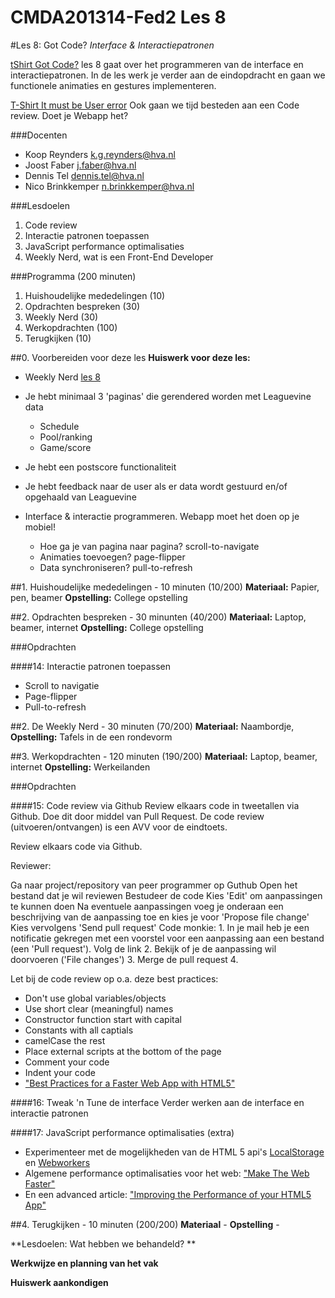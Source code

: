 CMDA201314-Fed2 Les 8
=====================

#Les 8: Got Code?
*Interface & Interactiepatronen*

[tShirt Got Code?](http://www.zazzle.com/got_code_shirt-235181433578776102)
les 8 gaat over het programmeren van de interface en interactiepatronen. In de les werk je verder aan de eindopdracht en gaan we functionele animaties en gestures implementeren. 

[T-Shirt It must be User error](http://www.zazzle.com/it_must_be_user_error_tees-235797644708160457)
Ook gaan we tijd besteden aan een Code review. Doet je Webapp het? 


###Docenten
* Koop Reynders k.g.reynders@hva.nl   
* Joost Faber j.faber@hva.nl  
* Dennis Tel dennis.tel@hva.nl   
* Nico Brinkkemper n.brinkkemper@hva.nl  

###Lesdoelen

1. Code review
2. Interactie patronen toepassen
3. JavaScript performance optimalisaties
4. Weekly Nerd, wat is een Front-End Developer



###Programma (200 minuten)
1. Huishoudelijke mededelingen (10)
2. Opdrachten bespreken (30)
3. Weekly Nerd (30) 
3. Werkopdrachten (100)
4. Terugkijken (10) 


##0. Voorbereiden voor deze les
**Huiswerk voor deze les:**

* Weekly Nerd [les 8](http://weeklynerd.tumblr.com/tagged/fed1314)

* Je hebt minimaal 3 'paginas' die gerendered worden met Leaguevine data
	- Schedule
	- Pool/ranking 
	- Game/score
	
* Je hebt een postscore functionaliteit

* Je hebt feedback naar de user als er data wordt gestuurd en/of opgehaald van Leaguevine

* Interface & interactie programmeren. Webapp moet het doen op je mobiel!
	- Hoe ga je van pagina naar pagina? scroll-to-navigate
	- Animaties toevoegen? page-flipper
	- Data synchroniseren? pull-to-refresh



##1. Huishoudelijke mededelingen - 10 minuten (10/200)
**Materiaal:** Papier, pen, beamer 
**Opstelling:** College opstelling


##2. Opdrachten bespreken - 30 minunten (40/200)
**Materiaal:** Laptop, beamer, internet
**Opstelling:** College opstelling

###Opdrachten

####14: Interactie patronen toepassen

* Scroll to navigatie
* Page-flipper
* Pull-to-refresh


##2. De Weekly Nerd - 30 minuten (70/200)
**Materiaal:** Naambordje, 
**Opstelling:** Tafels in de een rondevorm




##3. Werkopdrachten - 120 minuten (190/200)
**Materiaal:** Laptop, beamer, internet
**Opstelling:** Werkeilanden


###Opdrachten

####15: Code review via Github
Review elkaars code in tweetallen via Github. Doe dit door middel van Pull Request. De code review (uitvoeren/ontvangen) is een AVV voor de eindtoets.

Review elkaars code via Github.

Reviewer:

Ga naar project/repository van peer programmer op Guthub
Open het bestand dat je wil reviewen
Bestudeer de code
Kies 'Edit' om aanpassingen te kunnen doen
Na eventuele aanpassingen voeg je onderaan een beschrijving van de aanpassing toe en kies je voor 'Propose file change'
Kies vervolgens 'Send pull request'
Code monkie: 1. In je mail heb je een notificatie gekregen met een voorstel voor een aanpassing aan een bestand (een 'Pull request'). Volg de link 2. Bekijk of je de aanpassing wil doorvoeren ('File changes') 3. Merge de pull request 4.

Let bij de code review op o.a. deze best practices:

* Don't use global variables/objects
* Use short clear (meaningful) names
* Constructor function start with capital
* Constants with all captials
* camelCase the rest
* Place external scripts at the bottom of the page
* Comment your code
* Indent your code
* ["Best Practices for a Faster Web App with HTML5"](http://www.html5rocks.com/en/tutorials/speed/quick/)

####16: Tweak 'n Tune de interface
Verder werken aan de interface en interactie patronen

####17: JavaScript performance optimalisaties (extra)
* Experimenteer met de mogelijkheden van de HTML 5 api's [LocalStorage](http://www.html5rocks.com/en/tutorials/offline/whats-offline/) en [Webworkers](http://www.html5rocks.com/en/tutorials/workers/basics/)
* Algemene performance optimalisaties voor het web: ["Make The Web Faster"](https://developers.google.com/speed/articles/)
* En een advanced article: ["Improving the Performance of your HTML5 App"](http://www.html5rocks.com/en/tutorials/speed/html5/)




##4. Terugkijken - 10 minuten (200/200)
**Materiaal** - 
**Opstelling** -  

**Lesdoelen: Wat hebben we behandeld? **

**Werkwijze en planning van het vak**

**Huiswerk aankondigen**


